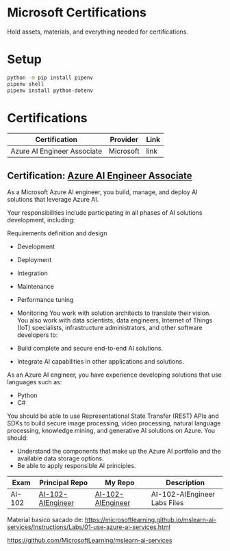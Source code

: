 # Microsoft Certifications

Hold assets, materials, and everything needed for certifications.

# Setup

```bash
python -m pip install pipenv
pipenv shell
pipenv install python-dotenv
```

# Certifications

| Certification               | Provider  | Link |
| --------------------------- | --------- | ---- |
| Azure AI Engineer Associate | Microsoft | link |

## Certification: [Azure AI Engineer Associate](https://learn.microsoft.com/en-us/credentials/certifications/azure-ai-engineer/)

As a Microsoft Azure AI engineer, you build, manage, and deploy AI solutions that leverage Azure AI.

Your responsibilities include participating in all phases of AI solutions development, including:

Requirements definition and design

- Development
- Deployment
- Integration
- Maintenance
- Performance tuning
- Monitoring
  You work with solution architects to translate their vision. You also work with data scientists, data engineers, Internet of Things (IoT) specialists, infrastructure administrators, and other software developers to:

- Build complete and secure end-to-end AI solutions.
- Integrate AI capabilities in other applications and solutions.

As an Azure AI engineer, you have experience developing solutions that use languages such as:

- Python
- C#

You should be able to use Representational State Transfer (REST) APIs and SDKs to build secure image processing, video processing, natural language processing, knowledge mining, and generative AI solutions on Azure. You should:

- Understand the components that make up the Azure AI portfolio and the available data storage options.
- Be able to apply responsible AI principles.

| Exam   | Principal Repo                                                              | My Repo                                                          | Description                  |
| ------ | --------------------------------------------------------------------------- | ---------------------------------------------------------------- | ---------------------------- |
| AI-102 | [AI-102-AIEngineer](https://github.com/MicrosoftLearning/AI-102-AIEngineer) | [AI-102-AIEngineer](https://github.com/lerker/AI-102-AIEngineer) | AI-102-AIEngineer Labs Files |

Material basico sacado de:
https://microsoftlearning.github.io/mslearn-ai-services/Instructions/Labs/01-use-azure-ai-services.html

https://github.com/MicrosoftLearning/mslearn-ai-services
